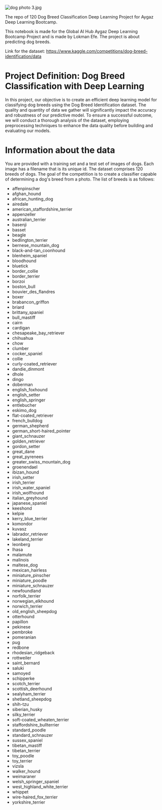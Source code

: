 ![dog photo 3.jpg](..%2F..%2FDownloads%2Fdog%20photo%203.jpg)

The repo of 120 Dog Breed Classification Deep Learning Project for Aygaz Deep Learning Bootcamp.

This notebook is made for the Global AI Hub Aygaz Deep Learning Bootcamp Project and is made by Lokman Efe. The project is about predicting dog breeds.

Link for the dataset: https://www.kaggle.com/competitions/dog-breed-identification/data

# Project Definition: Dog Breed Classification with Deep Learning
In this project, our objective is to create an efficient deep learning model for classifying dog breeds using the Dog Breed Identification dataset. The quality and quantity of data we gather will significantly impact the accuracy and robustness of our predictive model. To ensure a successful outcome, we will conduct a thorough analysis of the dataset, employing preprocessing techniques to enhance the data quality before building and evaluating our models.

# Information about the data
You are provided with a training set and a test set of images of dogs. Each image has a filename that is its unique id. The dataset comprises 120 breeds of dogs. The goal of the competition is to create a classifier capable of determining a dog's breed from a photo. The list of breeds is as follows:

* affenpinscher
* afghan_hound
* african_hunting_dog
* airedale
* american_staffordshire_terrier
* appenzeller
* australian_terrier
* basenji
* basset
* beagle
* bedlington_terrier
* bernese_mountain_dog
* black-and-tan_coonhound
* blenheim_spaniel
* bloodhound
* bluetick
* border_collie
* border_terrier
* borzoi
* boston_bull
* bouvier_des_flandres
* boxer
* brabancon_griffon
* briard
* brittany_spaniel
* bull_mastiff
* cairn
* cardigan
* chesapeake_bay_retriever
* chihuahua
* chow
* clumber
* cocker_spaniel
* collie
* curly-coated_retriever
* dandie_dinmont
* dhole
* dingo
* doberman
* english_foxhound
* english_setter
* english_springer
* entlebucher
* eskimo_dog
* flat-coated_retriever
* french_bulldog
* german_shepherd
* german_short-haired_pointer
* giant_schnauzer
* golden_retriever
* gordon_setter
* great_dane
* great_pyrenees
* greater_swiss_mountain_dog
* groenendael
* ibizan_hound
* irish_setter
* irish_terrier
* irish_water_spaniel
* irish_wolfhound
* italian_greyhound
* japanese_spaniel
* keeshond
* kelpie
* kerry_blue_terrier
* komondor
* kuvasz
* labrador_retriever
* lakeland_terrier
* leonberg
* lhasa
* malamute
* malinois
* maltese_dog
* mexican_hairless
* miniature_pinscher
* miniature_poodle
* miniature_schnauzer
* newfoundland
* norfolk_terrier
* norwegian_elkhound
* norwich_terrier
* old_english_sheepdog
* otterhound
* papillon
* pekinese
* pembroke
* pomeranian
* pug
* redbone
* rhodesian_ridgeback
* rottweiler
* saint_bernard
* saluki
* samoyed
* schipperke
* scotch_terrier
* scottish_deerhound
* sealyham_terrier
* shetland_sheepdog
* shih-tzu
* siberian_husky
* silky_terrier
* soft-coated_wheaten_terrier
* staffordshire_bullterrier
* standard_poodle
* standard_schnauzer
* sussex_spaniel
* tibetan_mastiff
* tibetan_terrier
* toy_poodle
* toy_terrier
* vizsla
* walker_hound
* weimaraner
* welsh_springer_spaniel
* west_highland_white_terrier
* whippet
* wire-haired_fox_terrier
* yorkshire_terrier
